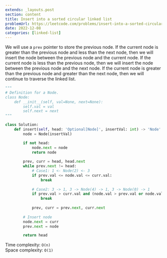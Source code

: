 ```yaml
---
extends: _layouts.post
section: content
title: Insert into a sorted circular linked list
problemUrl: https://leetcode.com/problems/insert-into-a-sorted-circular-linked-list/
date: 2022-12-08
categories: [linked-list]
---
```


We will use a `prev` pointer to store the previous node. If the current node is greater than the previous node and less than the next node, then we will insert the node between the previous node and the current node. If the current node is less than the previous node, then we will insert the node between the previous node and the next node. If the current node is greater than the previous node and greater than the next node, then we will continue to traverse the linked list.

```python
"""
# Definition for a Node.
class Node:
    def __init__(self, val=None, next=None):
        self.val = val
        self.next = next
"""

class Solution:
    def insert(self, head: 'Optional[Node]', insertVal: int) -> 'Node':
        node = Node(insertVal)

        if not head:
            node.next = node
            return node
        
        prev, curr = head, head.next
        while prev.next != head:
            # Case1: 1 <- Node(2) <- 3
            if prev.val <= node.val <= curr.val:
                break
            
            # Case2: 3 -> 1, 3 -> Node(4) -> 1, 3 -> Node(0) -> 1
            if prev.val > curr.val and (node.val > prev.val or node.val < curr.val):
                break
            
            prev, curr = prev.next, curr.next
        
        # Insert node
        node.next = curr
        prev.next = node 

        return head
```

Time complexity: `O(n)` <br/>
Space complexity: `O(1)`
